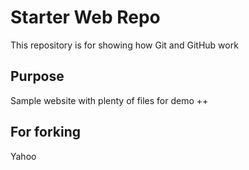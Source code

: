 # Starter Web Repo

This repository is for showing how Git and GitHub work

## Purpose

Sample website with plenty of files for demo ++ 

## For forking

Yahoo
